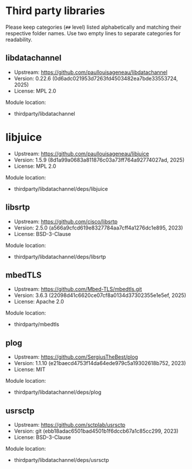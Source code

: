 # Third party libraries

Please keep categories (`##` level) listed alphabetically and matching their
respective folder names. Use two empty lines to separate categories for
readability.


## libdatachannel

- Upstream: https://github.com/paullouisageneau/libdatachannel
- Version: 0.22.6 (0d6adc021953d7263fd4503482ea7bde33553724, 2025)
- License: MPL 2.0

Module location:

- thirdparty/libdatachannel


# libjuice

- Upstream: https://github.com/paullouisageneau/libjuice
- Version: 1.5.9 (8d1a99a0683a811876c03a73ff764a92774027ad, 2025)
- License: MPL 2.0

Module location:

- thirdparty/libdatachannel/deps/libjuice


## libsrtp

- Upstream: https://github.com/cisco/libsrtp
- Version: 2.5.0 (a566a9cfcd619e8327784aa7cff4a1276dc1e895, 2023)
- License: BSD-3-Clause

Module location:

- thirdparty/libdatachannel/deps/libsrtp


## mbedTLS

- Upstream: https://github.com/Mbed-TLS/mbedtls.git
- Version: 3.6.3 (22098d41c6620ce07cf8a0134d37302355e1e5ef, 2025)
- License: Apache 2.0

Module location:

- thirdparty/mbedtls


## plog

- Upstream: https://github.com/SergiusTheBest/plog
- Version: 1.1.10 (e21baecd4753f14da64ede979c5a19302618b752, 2023)
- License: MIT

Module location:

- thirdparty/libdatachannel/deps/plog


## usrsctp

- Upstream: https://github.com/sctplab/usrsctp
- Version: git (ebb18adac6501bad4501b1f6dccb67a1c85cc299, 2023)
- License: BSD-3-Clause

Module location:

- thirdparty/libdatachannel/deps/usrsctp
